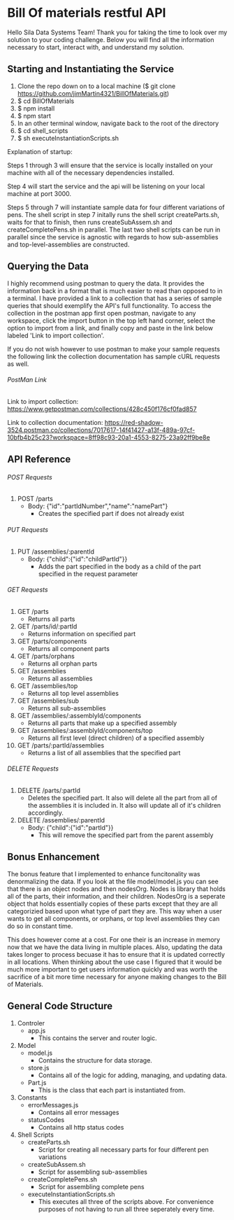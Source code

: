 # Bill Of materials restful API
Hello Sila Data Systems Team! Thank you for taking the time to look over my solution to your coding challenge. Below you will find all the information necessary to start, interact with, and understand my solution.

## Starting and Instantiating the Service
1. Clone the repo down on to a local machine ($ git clone https://github.com/jimMartin4321/BillOfMaterials.git)
2. $ cd BillOfMaterials
3. $ npm install
4. $ npm start
5. In an other terminal window, navigate back to the root of the directory
6. $ cd shell_scripts
7. $ sh executeInstantiationScripts.sh

Explanation of startup:

Steps 1 through 3 will ensure that the service is locally installed on your machine with all of the necessary dependencies installed.

Step 4 will start the service and the api will be listening on your local machine at port 3000.

Steps 5 through 7 will instantiate sample data for four different variations of pens. The shell script in step 7 initally runs the shell script createParts.sh, waits for that to finish, then runs createSubAssem.sh and createCompletePens.sh in parallel. The last two shell scripts can be run in parallel since the service is agnostic with regards to how sub-assemblies and top-level-assemblies are constructed.

## Querying the Data
I highly recommend using postman to query the data. It provides the information back in a format that is much easier to read than opposed to in a terminal. I have provided a link to a collection that has a series of sample queries that should exemplify the API's full functionality. To access the collection in the postman app first open postman, navigate to any workspace, click the import button in the top left hand corner, select the option to import from a link, and finally copy and paste in the link below labeled 'Link to import collection'.

If you do not wish however to use postman to make your sample requests the following link the collection documentation has sample cURL requests as well.

###### PostMan Link
Link to import collection: https://www.getpostman.com/collections/428c450f176cf0fad857

Link to collection documentation: https://red-shadow-3524.postman.co/collections/7017617-14f41427-a13f-489a-97cf-10bfb4b25c23?workspace=8ff98c93-20a1-4553-8275-23a92ff9be8e

## API Reference

###### POST Requests
1. POST /parts
    - Body: {"id":"partIdNumber","name":"namePart"}
        - Creates the specified part if does not already exist
###### PUT Requests
1. PUT /assemblies/:parentId
      - Body: {"child":{"id":"childPartId"}}
        - Adds the part specified in the body as a child of the part specified in the request parameter
###### GET Requests
1. GET /parts
    - Returns all parts
2. GET /parts/id/:partId
    - Returns information on specified part
3. GET /parts/components
    - Returns all component parts
4. GET /parts/orphans
    - Returns all orphan parts
5. GET /assemblies
    - Returns all assemblies
6. GET /assemblies/top
    - Returns all top level assemblies
7. GET /assemblies/sub
    - Returns all sub-assemblies
8. GET /assemblies/:assemblyId/components
    - Returns all parts that make up a specified assembly
9. GET /assemblies/:assemblyId/components/top
    - Returns all first level (direct children) of a specified assembly
10. GET /parts/:partId/assemblies
    - Returns a list of all assemblies that the specified part
###### DELETE Requests
1. DELETE /parts/:partId
    - Deletes the specified part. It also will delete all the part from all of the assemblies it is included in. It also will update all of it's children accordingly.
2. DELETE /assemblies/:parentId
    - Body: {"child":{"id":"partId"}}
        - This will remove the specified part from the parent assembly

## Bonus Enhancement
The bonus feature that I implemented to enhance funcitonality was denormalizing the data. If you look at the file model/model.js you can see that there is an object nodes and then nodesOrg. Nodes is library that holds all of the parts, their information, and their children. NodesOrg is a seperate object that holds essentially copies of these parts except that they are all categorizied based upon what type of part they are. This way when a user wants to get all components, or orphans, or top level assemblies they can do so in constant time.

This does however come at a cost. For one their is an increase in memory now that we have the data living in multiple places. Also, updating the data takes longer to process becuase it has to ensure that it is updated correctly in all locations. When thinking about the use case I figured that it would be much more important to get users information quickly and was worth the sacrifice of a bit more time necessary for anyone making changes to the Bill of Materials.

## General Code Structure
1. Controler
    - app.js
        - This contains the server and router logic.
2. Model
    - model.js
        - Contains the structure for data storage.
    - store.js
        - Contains all of the logic for adding, managing, and updating data.
    - Part.js
        - This is the class that each part is instantiated from.
3. Constants
    - errorMessages.js
        - Contains all error messages
    - statusCodes
        - Contains all http status codes
4. Shell Scripts
    - createParts.sh
        - Script for creating all necessary parts for four different pen variations
    - createSubAssem.sh
        - Script for assembling sub-assemblies
    - createCompletePens.sh
        - Script for assembling complete pens
    - executeInstantiationScripts.sh
        - This executes all three of the scripts above. For convenience purposes of not having to run all three seperately every time.
        
